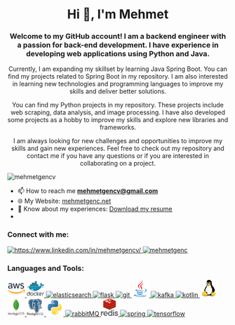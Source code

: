 <h1 style="text-align: center;">Hi 👋, I'm Mehmet</h1>
<h3 style="text-align: center;">
  Welcome to my GitHub account! I am a backend engineer with a passion for back-end development. I have experience in developing web applications using Python and Java.
</h3>

<p style="text-align: center;">
  Currently, I am expanding my skillset by learning Java Spring Boot. You can find my projects related to Spring Boot in my repository. I am also interested in learning new technologies and programming languages to improve my skills and deliver better solutions.
</p>

<p style="text-align: center;">
  You can find my Python projects in my repository. These projects include web scraping, data analysis, and image processing. I have also developed some projects as a hobby to improve my skills and explore new libraries and frameworks.
</p>

<p style="text-align: center;">
  I am always looking for new challenges and opportunities to improve my skills and gain new experiences. Feel free to check out my repository and contact me if you have any questions or if you are interested in collaborating on a project.
</p>

<p style="text-align: left;"> 
  <img src="https://komarev.com/ghpvc/?username=mehmetgencv&label=Profile%20views&color=0e75b6&style=flat" alt="mehmetgencv" />
</p>

- 📫 How to reach me **mehmetgencv@gmail.com**
- 🌐 My Website: [mehmetgenc.net](https://www.mehmetgenc.net/)
- 📄 Know about my experiences: [Download my resume](https://drive.google.com/file/d/1DErBlPVz8p7Dh6bdSDSaVw4ZOtMrseni/view?usp=sharing)
- 

<h3>Connect with me:</h3>
<p>
<!--
  <a href="https://twitter.com/mehmetgencv" target="blank">
    <img style="text-align: center;" src="https://raw.githubusercontent.com/rahuldkjain/github-profile-readme-generator/master/src/images/icons/Social/twitter.svg" alt="mehmetgencv" height="30" width="40" />
  </a>
-->
  <a href="https://www.linkedin.com/in/mehmetgencv/" target="blank">
    <img style="text-align: center;" src="https://raw.githubusercontent.com/rahuldkjain/github-profile-readme-generator/master/src/images/icons/Social/linked-in-alt.svg" alt="https://www.linkedin.com/in/mehmetgencv/" height="30" width="40" />
  </a>
  <a href="https://stackoverflow.com/users/mehmetgenc" target="blank">
    <img style="text-align: center;" src="https://raw.githubusercontent.com/rahuldkjain/github-profile-readme-generator/master/src/images/icons/Social/stack-overflow.svg" alt="mehmetgenc" height="30" width="40" />
  </a>
</p>

<h3>Languages and Tools:</h3>
<p> 
  <a href="https://aws.amazon.com" target="_blank" rel="noreferrer"> 
    <img src="https://raw.githubusercontent.com/devicons/devicon/master/icons/amazonwebservices/amazonwebservices-original-wordmark.svg" alt="aws" width="40" height="40"/> 
  </a> 
  <a href="https://www.docker.com/" target="_blank" rel="noreferrer"> 
    <img src="https://raw.githubusercontent.com/devicons/devicon/master/icons/docker/docker-original-wordmark.svg" alt="docker" width="40" height="40"/> 
  </a> 
  <a href="https://www.elastic.co" target="_blank" rel="noreferrer"> 
    <img src="https://www.vectorlogo.zone/logos/elastic/elastic-icon.svg" alt="elasticsearch" width="40" height="40"/> 
  </a> 
  <a href="https://flask.palletsprojects.com/" target="_blank" rel="noreferrer"> 
    <img src="https://www.vectorlogo.zone/logos/pocoo_flask/pocoo_flask-icon.svg" alt="flask" width="40" height="40"/> 
  </a> 
  <a href="https://git-scm.com/" target="_blank" rel="noreferrer"> 
    <img src="https://www.vectorlogo.zone/logos/git-scm/git-scm-icon.svg" alt="git" width="40" height="40"/> 
  </a> 
  <a href="https://www.java.com" target="_blank" rel="noreferrer"> 
    <img src="https://raw.githubusercontent.com/devicons/devicon/master/icons/java/java-original.svg" alt="java" width="40" height="40"/> 
  </a> 
  <a href="https://kafka.apache.org/" target="_blank" rel="noreferrer"> 
    <img src="https://www.vectorlogo.zone/logos/apache_kafka/apache_kafka-icon.svg" alt="kafka" width="40" height="40"/> 
  </a> 
  <a href="https://kotlinlang.org" target="_blank" rel="noreferrer"> 
    <img src="https://www.vectorlogo.zone/logos/kotlinlang/kotlinlang-icon.svg" alt="kotlin" width="40" height="40"/> 
  </a> 
  <a href="https://www.linux.org/" target="_blank" rel="noreferrer"> 
    <img src="https://raw.githubusercontent.com/devicons/devicon/master/icons/linux/linux-original.svg" alt="linux" width="40" height="40"/> 
  </a> 
  <a href="https://www.mongodb.com/" target="_blank" rel="noreferrer"> 
    <img src="https://raw.githubusercontent.com/devicons/devicon/master/icons/mongodb/mongodb-original-wordmark.svg" alt="mongodb" width="40" height="40"/> 
  </a> 
  <a href="https://www.postgresql.org" target="_blank" rel="noreferrer"> 
    <img src="https://raw.githubusercontent.com/devicons/devicon/master/icons/postgresql/postgresql-original-wordmark.svg" alt="postgresql" width="40" height="40"/> 
  </a> 
  <a href="https://www.python.org" target="_blank" rel="noreferrer"> 
    <img src="https://raw.githubusercontent.com/devicons/devicon/master/icons/python/python-original.svg" alt="python" width="40" height="40"/> 
  </a> 
  <a href="https://www.rabbitmq.com" target="_blank" rel="noreferrer"> 
    <img src="https://www.vectorlogo.zone/logos/rabbitmq/rabbitmq-icon.svg" alt="rabbitMQ" width="40" height="40"/> 
  </a> 
  <a href="https://redis.io" target="_blank" rel="noreferrer"> 
    <img src="https://raw.githubusercontent.com/devicons/devicon/master/icons/redis/redis-original-wordmark.svg" alt="redis" width="40" height="40"/> 
  </a> 
  <a href="https://spring.io/" target="_blank" rel="noreferrer"> 
    <img src="https://www.vectorlogo.zone/logos/springio/springio-icon.svg" alt="spring" width="40" height="40"/> 
  </a>
  <a href="https://www.tensorflow.org" target="_blank" rel="noreferrer"> 
    <img src="https://www.vectorlogo.zone/logos/tensorflow/tensorflow-icon.svg" alt="tensorflow" width="40" height="40"/> 
  </a> 
</p>
